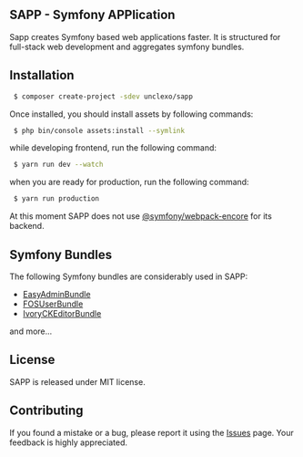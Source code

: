 ## SAPP - Symfony APPlication

Sapp creates Symfony based web applications faster. It is structured for full-stack web development and aggregates symfony bundles.

## Installation

```bash
 $ composer create-project -sdev unclexo/sapp 
```

Once installed, you should install assets by following commands:

```bash
 $ php bin/console assets:install --symlink 
```

while developing frontend, run the following command:

```bash
 $ yarn run dev --watch 
```

when you are ready for production, run the following command:

```bash
 $ yarn run production
```

At this moment SAPP does not use [@symfony/webpack-encore](https://github.com/symfony/webpack-encore) for its backend.

## Symfony Bundles

The following Symfony bundles are considerably used in SAPP:

* [EasyAdminBundle](https://github.com/javiereguiluz/EasyAdminBundle)
* [FOSUserBundle](https://github.com/FriendsOfSymfony/FOSUserBundle)
* [IvoryCKEditorBundle](https://github.com/egeloen/IvoryCKEditorBundle)

and more...

## License

SAPP is released under MIT license.

## Contributing

If you found a mistake or a bug, please report it using the <a href="https://github.com/unclexo/sapp/issues">Issues</a> page. Your feedback is highly appreciated.